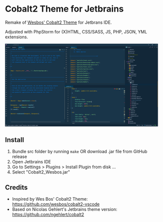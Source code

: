 # Cobalt2 Theme for Jetbrains

Remake of [Wesbos' Cobalt2 Theme](https://github.com/wesbos/cobalt2-vscode) for Jetbrans IDE.

Adjusted with PhpStorm for (X)HTML, CSS/SASS, JS, PHP, JSON, YML extensions.

![Screenshot](screenshot.png)
## Install
1. Bundle src folder by running `make` OR download .jar file from GitHub release
2. Open Jetbrains IDE
3. Go to Settings > Plugins > Install Plugin from disk ...
4. Select "Cobalt2_Wesbos.jar"

## Credits
- Inspired by Wes Bos' Cobalt2 Theme: https://github.com/wesbos/cobalt2-vscode
- Based on Nicolas Gehlert's Jetbrains theme version: https://github.com/ngehlert/cobalt2
